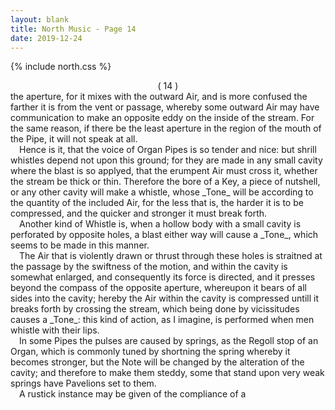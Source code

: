 ```yaml
---
layout: blank
title: North Music - Page 14
date: 2019-12-24 
---
```

{% include north.css %}
<center>( 14 )</center>
the aperture, for it mixes with the outward Air, and is more confused the farther it is from the vent or passage, whereby some outward Air may have communication to make an opposite eddy on the inside of the stream. For the same reason, if there be the least aperture in the region of the mouth of the Pipe, it will not speak at all.
<br>
&emsp;Hence is it, that the voice of Organ Pipes is so tender and nice: but shrill whistles depend not upon this ground; for they are made in any small cavity where the blast is so applyed, that the erumpent Air must cross it, whether the stream be thick or thin. Therefore the bore of a Key, a piece of nutshell, or any other cavity will make a whistle, whose _Tone_ will be according to the quantity of the included Air, for the less that is, the harder it is to be compressed, and the quicker and stronger it must break forth.
<br>
&emsp;Another kind of Whistle is, when a hollow body with a small cavity is perforated by opposite holes, a blast either way will cause a _Tone_, which seems to be made in this manner.
<br>
&emsp;The Air that is violently drawn or thrust through these holes is straitned at the passage by the swiftness of the motion, and within the cavity is somewhat enlarged, and consequently its force is directed, and it presses beyond the compass of the opposite aperture, whereupon it bears of all sides into the cavity; hereby the Air within the cavity is compressed untill it breaks forth by crossing the stream, which being done by vicissitudes causes a _Tone_: this kind of action, as I imagine, is performed when men whistle with their lips.
<br>
&emsp;In some Pipes the pulses are caused by springs, as the Regoll stop of an Organ, which is commonly tuned by shortning the spring whereby it becomes stronger, but the Note will be changed by the alteration of the cavity; and therefore to make them steddy, some that stand upon very weak springs have Pavelions set to them.
<br>
&emsp;A rustick instance may be given of the compliance of a